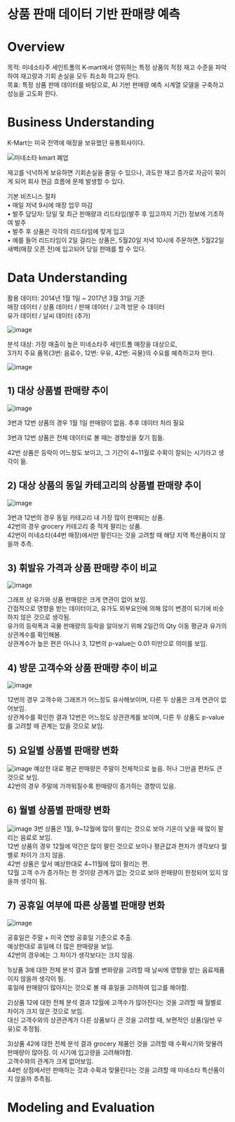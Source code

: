 # 상품 판매 데이터 기반 판매량 예측 
# Overview
목적: 미네소타주 세인트폴의 K-mart에서 영위하는 특정 상품의 적정 재고 수준을 파악하여 재고량과 기회 손실을 모두 최소화 하고자 한다. <br>
목표: 특정 상품 판매 데이터를 바탕으로, AI 기반 판매량 예측 시계열 모델을 구축하고 성능을 고도화 한다.   <br>

# Business Understanding
K-Mart는 미국 전역에 매장을 보유했던 유통회사이다. <br>

![미네소타 kmart 폐업](https://github.com/user-attachments/assets/45d05ccd-55e6-45b9-9ee9-be4aaf287728)

재고를 넉넉하게 보유하면 기회손실을 줄일 수 있으나, 과도한 재고 증가로 자금이 묶이게 되어 회사 현금 흐름에 문제 발생할 수 있다. <br>

기본 비즈니스 절차 <br>
• 매일 저녁 9시에 매장 업무 마감 <br>
• 발주 담당자: 당일 및 최근 판매량과 리드타임(발주 후 입고까지 기간) 정보에 기초하여 발주 <br>
• 발주 후 상품은 각각의 리드타임에 맞게 입고 <br>
• 예를 들어 리드타임이 2일 걸리는 상품은, 5월20일 저녁 10시에 주문하면, 5월22일 새벽(매장 오픈 전)에 입고되어 당일 판매를 할 수 있다. <br>

# Data Understanding
활용 데이터: 2014년 1월 1일 ~ 2017년 3월 31일 기준 <br>
매장 데이터 / 상품 데이터 / 판매 데이터 / 고객 방문 수 데이터 <br>
유가 데이터 / 날씨 데이터 (추가) <br>

![image](https://github.com/user-attachments/assets/2ddc5b31-cfc8-471d-8a7d-f097f9091561)

분석 대상: 가장 매출이 높은 미네소타주 세인트폴 매장을 대상으로,  <br>
3가지 주요 품목{3번: 음료수, 12번: 우유, 42번: 곡물}의 수요를 예측하고자 한다. <br>

![image](https://github.com/user-attachments/assets/64b8152b-1386-41d6-ae1c-fb70b5d16749)

## 1) 대상 상품별 판매량 추이
![image](https://github.com/user-attachments/assets/206ef3ba-0801-483c-a0db-232a44e11691)

3번과 12번 상품의 경우 1월 1일 판매량이 없음. 추후 데이터 처리 필요 <br>

3번과 12번 상품은 전체 데이터로 볼 때는 경향성을 찾기 힘듦. <br>

42번 상품은 등락이 어느정도 보이고, 그 기간이 4~11월로 수확이 잘되는 시기라고 생각이 듦. <br>

## 2) 대상 상품의 동일 카테고리의 상품별 판매량 추이
![image](https://github.com/user-attachments/assets/f28e86f4-d932-4390-8a54-449eda3076a7)

3번과 12번의 경우 동일 카테고리 내 가장 많이 판매되는 상품. <br>
42번의 경우 grocery 카테고리 중 적게 팔리는 상품. <br>
42번이 미네소타(44번 매장)에서만 팔린다는 것을 고려할 때 해당 지역 특산품이지 않을까 추측. <br>

## 3) 휘발유 가격과 상품 판매량 추이 비교
![image](https://github.com/user-attachments/assets/871a62d9-d447-41bc-9c74-cfd37adeb128)

그래프 상 유가와 상품 판매량은 크게 연관이 없어 보임.  <br>
간접적으로 영향을 받는 데이터이고, 유가도 외부요인에 의해 많이 변경이 되기에 비슷하지 않은 것으로 생각됨. <br>
유가의 등락폭과 곡물 판매량의 등락을 알아보기 위해 2일간의 Qty 이동 평균과 유가의 상관계수를 확인해봄. <br>
상관계수가 높은 편은 아니나 3, 12번의 p-value는 0.01 미만으로 의미를 보임. <br>

## 4) 방문 고객수와 상품 판매량 추이 비교
![image](https://github.com/user-attachments/assets/96deeff6-92b5-4e3a-93c6-bbf3065221eb)

12번의 경우 고객수와 그래프가 어느정도 유사해보이며, 다른 두 상품은 크게 연관이 없어보임. <br>
상관계수를 확인한 결과 12번은 어느정도 상관관계를 보이며, 다른 두 상품도 p-value를 고려할 때 관계는 있을 것으로 보임. <br>

## 5) 요일별 상품별 판매량 변화
![image](https://github.com/user-attachments/assets/2d9445d9-99a1-40a5-afd6-fb6a5ab996c9)
예상한 대로 평균 판매량은 주말이 전체적으로 높음. 허나 그만큼 편차도 큰 것으로 보임. <br>
42번의 경우 주말에 가까워질수록 판매량이 증가하는 경향이 있음. <br>

## 6) 월별 상품별 판매량 변화 
![image](https://github.com/user-attachments/assets/6afd4d79-28da-4153-b9c7-ea5184de5b87)
3번 상품은 1월, 9~12월에 많이 팔리는 것으로 보아 기온이 낮을 때 많이 팔리는 음료로 보임. <br>
12번 상품의 경우 12월에 약간은 많이 팔린 것으로 보이나 평균값과 편차가 생각보다 월별로 차이가 크지 않음. <br>
42번 상품은 앞서 예상한대로 4~11월에 많이 팔리는 편. <br>
12월 고객 수가 증가하는 한 것이랑 관계가 없는 것으로 보아 판매량이 한정되어 있지 않을까 생각이 됨. <br>

## 7) 공휴일 여부에 따른 상품별 판매량 변화 
![image](https://github.com/user-attachments/assets/0d4150fb-0e36-4ec0-ae5f-6eede1a3a10b)

공휴일은 주말 + 미국 연방 공휴일 기준으로 추출. <br>
예상한대로 휴일에 더 많은 판매량을 보임. <br>
42번의 경우에는 그 차이가 생각보다는 크지 않음. <br>

1)상품 3에 대한 전체 분석 결과
월별 변화량을 고려할 때 날씨에 영향을 받는 음료제품이지 않을까 생각이 됨. <br>
휴일에 판매량이 많아지는 것으로 볼 때 휴일을 고려하여 입고를 해야함. <br>

2)상품 12에 대한 전체 분석 결과
12월에 고객수가 많아진다는 것을 고려할 때 월별로 차이가 크지 않은 것으로 보임. <br>
대신 고객수와의 상관관계가 다른 상품보다 큰 것을 고려할 때, 보편적인 상품(일반 우유)로 추정됨. <br>

3)상품 42에 대한 전체 분석 결과
grocery 제품인 것을 고려할 때 수확시기와 맞물려 판매량이 많아짐. 이 시기에 입고량을 고려해야함. <br>
고객수와의 관계가 크게 없어보임. <br>
44번 상점에서만 판매하는 것과 수확과 맞물린다는 것을 고려할 때 미네소타 특산품이지 않을까 추측됨. <br>

# Modeling and Evaluation











